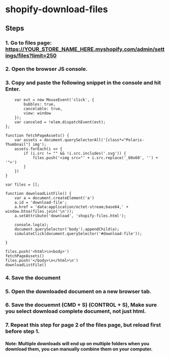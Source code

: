 # shopify-download-files

## Steps

### 1. Go to files page: https://YOUR_STORE_NAME_HERE.myshopify.com/admin/settings/files?limit=250
### 2. Open the browser JS console.
### 3. Copy and paste the following snippet in the console and hit Enter.
```var simulateClick = function (elem) {
	var evt = new MouseEvent('click', {
		bubbles: true,
		cancelable: true,
		view: window
	});
	var canceled = !elem.dispatchEvent(evt);
};

function fetchPageAssets() {
    var assets = document.querySelectorAll('[class*="Polaris-Thumbnail"] img');
    assets.forEach(i => {
        if (i.src != "" && !i.src.includes('.svg')) {
            files.push('<img src="' + i.src.replace('_60x60', '') + '">')
        }
    })
}

var files = [];

function downloadListFile() {
    var a = document.createElement('a')
    a.id = 'download-file';
    a.href = 'data:application/octet-stream;base64,' + window.btoa(files.join('\n'));
    a.setAttribute('download', 'shopify-files.html');

    console.log(a);
    document.querySelector('body').appendChild(a);
    simulateClick(document.querySelector('#download-file'));

}

files.push('<html>\n<body>')
fetchPageAssets()
files.push('</body>\n</html>\n')
downloadListFile()
```

### 4. Save the document
### 5. Open the downloaded document on a new browser tab.
### 6. Save the docuemnt (CMD + S) (CONTROL + S), Make sure you select download complete document, not just html.
### 7. Repeat this step for page 2 of the files page, but reload first before step 1.

#### Note: Multiple downloads will end up on multiple folders when you download them, you can manually combine them on your computer.
